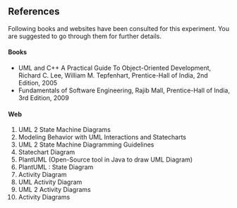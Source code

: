 ## References
Following books and websites have been consulted for this experiment.
You are suggested to go through them for further details.

#### Books
- UML and C++ A Practical Guide To Object-Oriented Development, Richard C. Lee, William M. Tepfenhart, Prentice-Hall of India, 2nd Edition, 2005
- Fundamentals of Software Engineering, Rajib Mall, Prentice-Hall of India, 3rd Edition, 2009



#### Web
1. UML 2 State Machine Diagrams
2. Modeling Behavior with UML Interactions and Statecharts
3. UML 2 State Machine Diagramming Guidelines
4. Statechart Diagram
5. PlantUML (Open-Source tool in Java to draw UML Diagram)
6. PlantUML : State Diagram
7. Activity Diagram
8. UML Activity Diagram
9. UML 2 Activity Diagrams
10. Activity Diagrams



